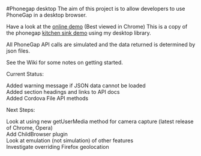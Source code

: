 #Phonegap desktop
The aim of this project is to allow developers to use PhoneGap in a desktop browser.

Have a look at the [online demo](http://jxp.github.com/phonegap-desktop/demo/) (Best viewed in Chrome)
This is a copy of the phonegap [kitchen sink demo](https://github.com/mwbrooks/phonegap-kitchen-sink) using my desktop library.


All PhoneGap API calls are simulated and the data returned is determined by json files.

See the Wiki for some notes on getting started.


Current Status:

Added warning message if JSON data cannot be loaded  
Added section headings and links to API docs  
Added Cordova File API methods  


Next Steps:

Look at using new getUserMedia method for camera capture (latest release of Chrome, Opera)  
Add ChildBrowser plugin  
Look at emulation (not simulation) of other features  
Investigate overriding Firefox geolocation  
